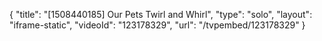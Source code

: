 {
    "title": "[1508440185] Our Pets Twirl and Whirl",
    "type": "solo",
    "layout": "iframe-static",
    "videoId": "123178329",
    "url": "\/tvpembed\/123178329"
}